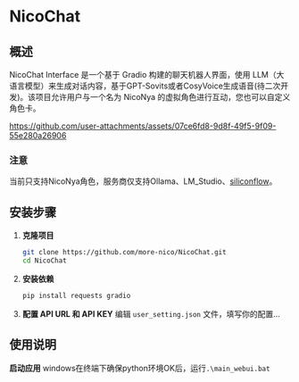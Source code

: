 # NicoChat

## 概述
NicoChat Interface 是一个基于 Gradio 构建的聊天机器人界面，使用 LLM（大语言模型）来生成对话内容，基于GPT-Sovits或者CosyVoice生成语音(待二次开发)。该项目允许用户与一个名为 NicoNya 的虚拟角色进行互动，您也可以自定义角色卡。

https://github.com/user-attachments/assets/07ce6fd8-9d8f-49f5-9f09-55e280a26906



### 注意
当前只支持NicoNya角色，服务商仅支持Ollama、LM_Studio、[siliconflow](https://cloud.siliconflow.cn/)。

## 安装步骤

1. **克隆项目**
   ```bash
   git clone https://github.com/more-nico/NicoChat.git
   cd NicoChat
   ```

2. **安装依赖**
   ```bash
   pip install requests gradio
   ```

3. **配置 API URL 和 API KEY**
   编辑 `user_setting.json` 文件，填写你的配置...

## 使用说明

**启动应用**
   windows在终端下确保python环境OK后，运行`.\main_webui.bat`
